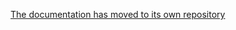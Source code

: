 [The documentation has moved to its own repository](https://github.com/tootsuite/documentation/blob/master/Using-Mastodon/Apps.md)
